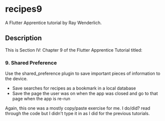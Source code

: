 # recipes9

A Flutter Apprentice tutorial by Ray Wenderlich. 

## Description
This is Section IV: Chapter 9 of the Flutter Apprentice Tutorial titled:

### 9. Shared Preference

Use the shared_preference plugin to save important pieces of information to the device.

  - Save searches for recipes as a bookmark in a local database
  - Save the page the user was on when the app was closed and go to that page when the app is re-run

Again, this one was a mostly copy/paste exercise for me. I do/did? read through the code but I didn't type it in as I did for the previous tutorials.

